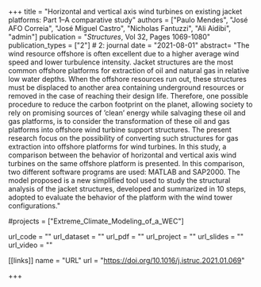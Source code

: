 +++
title = "Horizontal and vertical axis wind turbines on existing jacket platforms: Part 1–A comparative study"
authors = ["Paulo Mendes", "José AFO Correia", "José Miguel Castro", "Nicholas Fantuzzi", "Ali Aidibi", "admin"]
publication = "*Structures*, Vol 32, Pages 1069-1080"
publication_types = ["2"] # 2: journal
date = "2021-08-01"
abstract= "The wind resource offshore is often excellent due to a higher average wind speed and lower turbulence intensity. Jacket structures are the most common offshore platforms for extraction of oil and natural gas in relative low water depths. When the offshore resources run out, these structures must be displaced to another area containing underground resources or removed in the case of reaching their design life. Therefore, one possible procedure to reduce the carbon footprint on the planet, allowing society to rely on promising sources of ’clean’ energy while salvaging these oil and gas platforms, is to consider the transformation of these oil and gas platforms into offshore wind turbine support structures. The present research focus on the possibility of converting such structures for gas extraction into offshore platforms for wind turbines. In this study, a comparison between the behavior of horizontal and vertical axis wind turbines on the same offshore platform is presented. In this comparison, two different software programs are used: MATLAB and SAP2000. The model proposed is a new simplified tool used to study the structural analysis of the jacket structures, developed and summarized in 10 steps, adopted to evaluate the behavior of the platform with the wind tower configurations."

#projects = ["Extreme_Climate_Modeling_of_a_WEC"]

url_code = ""
url_dataset = ""
url_pdf = ""
url_project = ""
url_slides = ""
url_video = ""

[[links]]
    name = "URL"
    url = "https://doi.org/10.1016/j.istruc.2021.01.069"

+++
